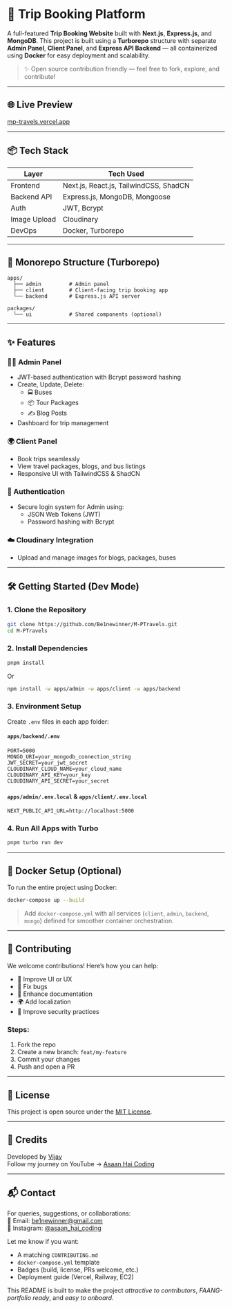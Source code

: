 # 🧳 Trip Booking Platform

A full-featured **Trip Booking Website** built with **Next.js**, **Express.js**, and **MongoDB**. This project is built using a **Turborepo** structure with separate **Admin Panel**, **Client Panel**, and **Express API Backend** — all containerized using **Docker** for easy deployment and scalability.

> ✨ Open source contribution friendly — feel free to fork, explore, and contribute!

---

## 🌐 Live Preview

[mp-travels.vercel.app](https://mp-travels.vercel.app)

---

## 📦 Tech Stack

| Layer         | Tech Used                     |
|--------------|-------------------------------|
| Frontend     | Next.js, React.js, TailwindCSS, ShadCN |
| Backend API  | Express.js, MongoDB, Mongoose |
| Auth         | JWT, Bcrypt                   |
| Image Upload | Cloudinary                   |
| DevOps       | Docker, Turborepo             |

---

## 📁 Monorepo Structure (Turborepo)

```
apps/
  ├── admin         # Admin panel
  ├── client        # Client-facing trip booking app
  └── backend       # Express.js API server

packages/
  └── ui            # Shared components (optional)
```

---

## ✨ Features

### 🧑‍💻 Admin Panel
- JWT-based authentication with Bcrypt password hashing
- Create, Update, Delete:
  - 🚍 Buses
  - 📦 Tour Packages
  - ✍️ Blog Posts
- Dashboard for trip management

### 🌍 Client Panel
- Book trips seamlessly
- View travel packages, blogs, and bus listings
- Responsive UI with TailwindCSS & ShadCN

### 🔐 Authentication
- Secure login system for Admin using:
  - JSON Web Tokens (JWT)
  - Password hashing with Bcrypt

### ☁️ Cloudinary Integration
- Upload and manage images for blogs, packages, buses

---

## 🛠️ Getting Started (Dev Mode)

### 1. Clone the Repository

```bash
git clone https://github.com/Be1newinner/M-PTravels.git
cd M-PTravels
```

### 2. Install Dependencies

```bash
pnpm install
```

Or

```bash
npm install -w apps/admin -w apps/client -w apps/backend
```

### 3. Environment Setup

Create `.env` files in each app folder:

#### `apps/backend/.env`

```env
PORT=5000
MONGO_URI=your_mongodb_connection_string
JWT_SECRET=your_jwt_secret
CLOUDINARY_CLOUD_NAME=your_cloud_name
CLOUDINARY_API_KEY=your_key
CLOUDINARY_API_SECRET=your_secret
```

#### `apps/admin/.env.local` & `apps/client/.env.local`

```env
NEXT_PUBLIC_API_URL=http://localhost:5000
```

### 4. Run All Apps with Turbo

```bash
pnpm turbo run dev
```

---

## 🐳 Docker Setup (Optional)

To run the entire project using Docker:

```bash
docker-compose up --build
```

> Add `docker-compose.yml` with all services (`client`, `admin`, `backend`, `mongo`) defined for smoother container orchestration.

---

## 🧠 Contributing

We welcome contributions! Here’s how you can help:

- 🚀 Improve UI or UX
- 🐛 Fix bugs
- 📖 Enhance documentation
- 🌍 Add localization
- 🔐 Improve security practices

### Steps:

1. Fork the repo
2. Create a new branch: `feat/my-feature`
3. Commit your changes
4. Push and open a PR

---

## 🧾 License

This project is open source under the [MIT License](LICENSE).

---

## 🙌 Credits

Developed by [Vijay](https://github.com/be1newinner)  
Follow my journey on YouTube → [Asaan Hai Coding](https://www.youtube.com/@asaan_hai_coding)

---

## 📬 Contact

For queries, suggestions, or collaborations:  
📧 Email: be1newinner@gmail.com  
📸 Instagram: [@asaan_hai_coding](https://www.instagram.com/be1newinner)


Let me know if you want:

- A matching `CONTRIBUTING.md`
- `docker-compose.yml` template
- Badges (build, license, PRs welcome, etc.)
- Deployment guide (Vercel, Railway, EC2)

This README is built to make the project *attractive to contributors*, *FAANG-portfolio ready*, and *easy to onboard*.
